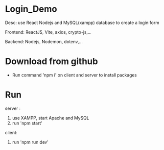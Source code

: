 ﻿# Login_Demo

Desc: use React Nodejs and MySQL(xampp) database to create a login form

Frontend: ReactJS, Vite, axios, crypto-js,...

Backend: Nodejs, Nodemon, dotenv,...

# Download from github

- Run command 'npm i' on client and server to install packages

# Run

server :

1. use XAMPP, start Apache and MySQL
2. run 'npm start'

client:

1. run 'npm run dev'
